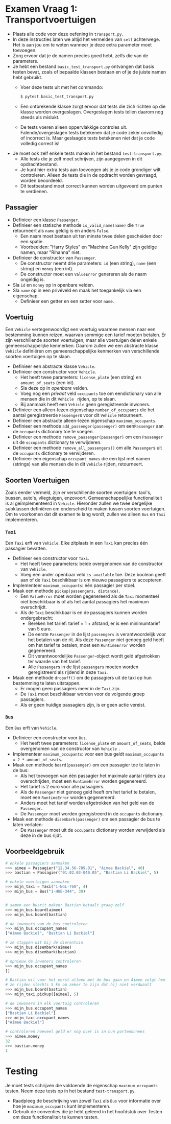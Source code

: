 # Examen Vraag 1: Transportvoertuigen

* Plaats alle code voor deze oefening in `transport.py`.
* In deze instructies laten we altijd het vermelden van `self` achterwege.
  Het is aan jou om te weten wanneer je deze extra parameter moet toevoegen.
* Zorg ervoor dat je de namen precies goed hebt, zelfs die van de parameters.
* Je hebt een bestand `basic_test_transport.py` ontvangen dat basis testen bevat, zoals of bepaalde klassen bestaan en of je de juiste namen hebt gebruikt.
  * Voer deze tests uit met het commando:

    ```bash
    $ pytest basic_test_transport.py
    ```

  * Een ontbrekende klasse zorgt ervoor dat tests die zich richten op die klasse worden overgeslagen.
    Overgeslagen tests tellen daarom nog steeds als mislukt.
  * De tests voeren alleen oppervlakkige controles uit.
    Falende/overgeslagen tests betekenen dat je code zeker onvolledig of incorrect is.
    Maar geslaagde tests betekenen niet dat je code volledig correct is!
* Je moet ook zelf enkele tests maken in het bestand `test-transport.py`.
  * Alle tests die je zelf moet schrijven, zijn aangegeven in dit opdrachtbestand.
  * Je kunt hier extra tests aan toevoegen als je je code grondiger wilt controleren. Alleen de tests die in de opdracht worden gevraagd, worden beoordeeld.
  * Dit testbestand moet correct kunnen worden uitgevoerd om punten te verdienen.

## Passagier

* Definieer een klasse `Passenger`.
* Definieer een statische methode `is_valid_name(name)` die `True` retourneert als `name` geldig is en anders `False`.
  * Een naam moet bestaan uit ten minste twee delen gescheiden door een spatie.
  * Voorbeelden: "Harry Styles" en "Machine Gun Kelly" zijn geldige namen, maar "Rihanna" niet.
* Definieer de constructor van `Passenger`.
  * De constructor neemt drie parameters: `id` (een string), `name` (een string) en `money` (een int).
  * De constructor moet een `ValueError` genereren als de naam ongeldig is.
* Sla `id` en `money` op in openbare velden.
* Sla `name` op in een privéveld en maak het toegankelijk via een eigenschap.
  * Definieer een getter en een setter voor `name`.

## Voertuig

Een `Vehicle` vertegenwoordigt een voertuig waarmee mensen naar een bestemming kunnen reizen, waarvan sommige een tarief moeten betalen. Er zijn verschillende soorten voertuigen, maar alle voertuigen delen enkele gemeenschappelijke kenmerken. Daarom zullen we een abstracte klasse `Vehicle` definiëren om gemeenschappelijke kenmerken van verschillende soorten voertuigen op te slaan.

* Definieer een abstracte klasse `Vehicle`.
* Definieer een constructor voor `Vehicle`.
  * Het heeft twee parameters: `license_plate` (een string) en `amount_of_seats` (een int).
  * Sla deze op in *openbare* velden.
  * Voeg nog een *privaat* veld `occupants` toe om een ​​dictionary van alle mensen die in dit `Vehicle
` rijden, op te slaan.
  * Bij aanmaak heeft een `Vehicle` geen geregistreerde inwoners.
* Definieer een alleen-lezen eigenschap `number_of_occupants` die het aantal geregistreerde `Passenger`s voor dit `Vehicle` retourneert.
* Definieer een abstracte alleen-lezen eigenschap `maximum_occupants`.
* Definieer een methode `add_passenger(passenger)` om een ​​`Passenger` aan de `occupants` dictionary toe te voegen.
* Definieer een methode `remove_passenger(passenger)` om een `Passenger` uit de `occupants` dictionary te verwijderen.
* Definieer een methode `remove_all_passengers()` om alle `Passenger`s uit de `occupants` dictionary te verwijderen.
* Definieer een eigenschap `occupant_names` die een lijst met namen (strings) van alle mensen die in dit `Vehicle` rijden, retourneert.

## Soorten Voertuigen

Zoals eerder vermeld, zijn er verschillende soorten voertuigen: taxi's, bussen, auto's, vliegtuigen, enzovoort.
Gemeenschappelijke functionaliteit is al geïmplementeerd in `Vehicle`. Hieronder zullen we twee dergelijke subklassen definiëren om onderscheid te maken tussen soorten voertuigen. Om te voorkomen dat dit examen te lang wordt, zullen we alleen `Bus` en `Taxi` implementeren.

### `Taxi`

Een `Taxi` erft van `Vehicle`. Elke zitplaats in een `Taxi` kan precies één passagier bevatten.

* Definieer een constructor voor `Taxi`.
  * Het heeft twee parameters: beide overgenomen van de constructor van `Vehicle`.
  * Voeg een ander openbaar veld `is_available` toe. Deze boolean geeft aan of de `Taxi` beschikbaar is om nieuwe passagiers te accepteren.
* Implementeer `maximum_occupants`: één passagier per stoel.
* Maak een methode `pickup(passengers, distance)`.
  * Een `ValueError` moet worden gegenereerd als de `Taxi` momenteel niet beschikbaar is of als het aantal passagiers het maximum overschrijdt.
  * Als de `Taxi` beschikbaar is en de passagiers kunnen worden ondergebracht:
    * Bereken het tarief: tarief = 1 + afstand, er is een minimumtarief van 5 euro.
    * De eerste `Passenger` in de lijst `passengers` is verantwoordelijk voor het betalen van de rit. Als deze `Passenger` niet genoeg geld heeft om het tarief te betalen, moet een `RuntimeError` worden gegenereerd.
    * Dit verantwoordelijke `Passenger`-object wordt geld afgetrokken ter waarde van het tarief.
    * Alle `Passenger`s in de lijst `passengers` moeten worden geregistreerd als rijdend in deze `Taxi`.
* Maak een methode `dropoff()` om de passagiers uit de taxi op hun bestemming te laten uitstappen.
  * Er mogen geen passagiers meer in de `Taxi` zijn.
  * De `Taxi` moet beschikbaar worden voor de volgende groep passagiers.
  * Als er geen huidige passagiers zijn, is er geen actie vereist.

### `Bus`

Een `Bus` erft van `Vehicle`.

* Definieer een constructor voor `Bus`.
  * Het heeft twee parameters: `license_plate` en `amount_of_seats`, beide overgenomen van de constructor van `Vehicle
`.
* Implementeer `maximum_occupants`: voor een bus geldt `maximum_occupants = 2 * amount_of_seats`.
* Maak een methode `board(passenger)` om een passagier toe te laten in de bus:
  * Als het toevoegen van één passagier het maximale aantal rijders zou overschrijden, moet een `RuntimeError` worden gegenereerd.
  * Het tarief is 2 euro voor alle passagiers.
  * Als de `Passenger` niet genoeg geld heeft om het tarief te betalen, moet een `RuntimeError` worden gegenereerd.
  * Anders moet het tarief worden afgetrokken van het geld van de `Passenger`.
  * De `Passenger` moet worden geregistreerd in de `occupants` dictionary.
* Maak een methode `disembark(passenger)` om een passagier de bus te laten verlaten:
  * De `Passenger` moet uit de `occupants` dictionary worden verwijderd als deze in de bus rijdt.

## Voorbeeldgebruik

```python
# enkele passagiers aanmaken
>>> aimee = Passagier("12.34.56-789.01", "Aimee Backiel", 40)
>>> bastian = Passagier("01.02.03-040.05", "Bastian Li Backiel", 5)

# enkele voertuigen aanmaken
>>> mijn_taxi = Taxi("1-NGL-760", 4)
>>> mijn_bus = Bus("1-HUE-344", 30)


# samen een busrit maken; Bastian betaalt graag zelf
>>> mijn_bus.board(aimee)
>>> mijn_bus.board(bastian)

# de inwoners van de bus controleren
>>> mijn_bus.occupant_names
["Aimee Backiel", "Bastian Li Backiel"]

# ze stappen uit bij de dierentuin
>>> mijn_bus.disembark(aimee)
>>> mijn_bus.disembark(bastian)

# opnieuw de inwoners controleren
>>> mijn_bus.occupant_names
[]

# Bastian wil voor het eerst alleen met de bus gaan en Aimee volgt hem in een taxi
# ze rijden slechts 5 km om zeker te zijn dat hij niet verdwaalt
>>> mijn_bus.board(bastian)
>>> mijn_taxi.pickup([aimee], 5)

# de inwoners in elk voertuig controleren
>>> mijn_bus.occupant_names
["Bastian Li Backiel"]
>>> mijn_taxi.occupant_names
["Aimee Backiel"]

# controleren hoeveel geld er nog over is in hun portemonnees
>>> aimee.money
32
>>> bastian.money
1
```

# Testing
Je moet tests schrijven die voldoende de eigenschap `maximum_occupants` testen. Neem deze tests op in het bestand `test-transport.py`.

* Raadpleeg de beschrijving van zowel `Taxi` als `Bus` voor informatie over hoe je `maximum_occupants` kunt implementeren.
* Gebruik de conventies die je hebt geleerd in het hoofdstuk over Testen om deze functionaliteit te kunnen testen.